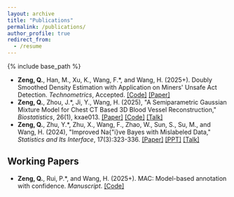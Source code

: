 ```yaml
---
layout: archive
title: "Publications"
permalink: /publications/
author_profile: true
redirect_from:
  - /resume
---
```


{% include base_path %}

- **Zeng, Q.**, Han, M., Xu, K., Wang, F.\*, and Wang, H. (2025+). Doubly Smoothed Density Estimation with Application on Miners' Unsafe Act Detection. *Technometrics*, Accepted. [[Code]](https://github.com/Helenology/Paper_DS) [[Paper]](https://arxiv.org/abs/2510.22482)
- **Zeng, Q.**, Zhou, J.\*, Ji, Y., Wang, H. (2025), "A Semiparametric Gaussian Mixture Model for Chest CT Based 3D Blood Vessel Reconstruction," *Biostatistics*, 26(1), kxae013. [[Paper]](https://doi.org/10.1093/biostatistics/kxae013) [[Code]](https://github.com/Helenology/Paper_KEM) [[Talk]](https://www.bilibili.com/video/BV1hH4y1w7aS/?share_source=copy_web&vd_source=8dc5883192910cf0452f3805dff5d1ea)
- **Zeng, Q.**, Zhu, Y.\*, Zhu, X., Wang, F., Zhao, W., Sun, S., Su, M., and Wang, H. (2024), "Improved Na{\"i}ve Bayes with Mislabeled Data,"  *Statistics and Its Interface*, 17(3):323-336. [[Paper]](https://dx.doi.org/10.4310/22-SII757) [[PPT]](../files/INB_PPT.pdf) [[Talk]](https://www.bilibili.com/video/BV1mS421A7Ho/?share_source=copy_web&vd_source=8dc5883192910cf0452f3805dff5d1ea) 



## Working Papers


- **Zeng, Q.**, Rui, P.\*, and Wang, H. (2025+). MAC: Model-based annotation with confidence. *Manuscript*. [[Code]](https://github.com/Helenology/Paper_MAC)